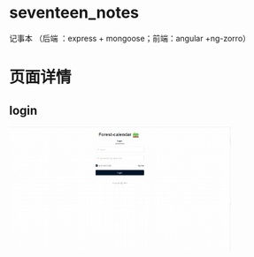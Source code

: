 # seventeen_notes
记事本 （后端 ：express + mongoose；前端：angular +ng-zorro）

# 页面详情
 ## login 
 <img src="https://github.com/wushuxuan/seventeen_notes/blob/master/images/login.png" width="400" />
